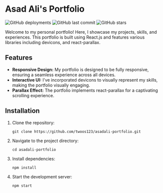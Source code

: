 # Asad Ali's Portfolio

![GitHub deployments](https://img.shields.io/github/deployments/twoos123/asadali-portfolio/github-pages?label=deployment&style=flat-square)
![GitHub last commit](https://img.shields.io/github/last-commit/twoos123/asadali-portfolio?style=flat-square)
![GitHub stars](https://img.shields.io/github/stars/twoos123/asadali-portfolio?style=flat-square)

Welcome to my personal portfolio! Here, I showcase my projects, skills, and experiences. This portfolio is built using React.js and features various libraries including devicons, and react-parallax.

## Features

- **Responsive Design:** My portfolio is designed to be fully responsive, ensuring a seamless experience across all devices.
- **Interactive UI:** I've incorporated devicons to visually represent my skills, making the portfolio visually engaging.
- **Parallax Effect:** The portfolio implements react-parallax for a captivating scrolling experience.

Installation
------------

1.  Clone the repository:

    `git clone https://github.com/twoos123/asadali-portfolio.git`

2.  Navigate to the project directory:

    `cd asadali-portfolio`

3.  Install dependencies:

    `npm install`

4.  Start the development server:

    `npm start`

